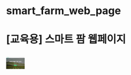 # smart_farm_web_page
# [교육용] 스마트 팜 웹페이지 
## <img src="https://github.com/buskingsue/smart_farm_web_page/blob/main/images/smart_farm.png" width="50">